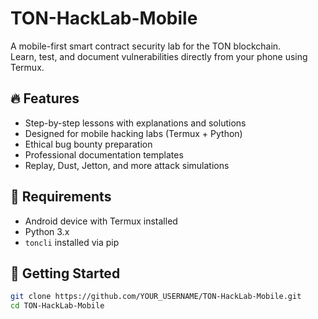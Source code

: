 # TON-HackLab-Mobile

A mobile-first smart contract security lab for the TON blockchain.  
Learn, test, and document vulnerabilities directly from your phone using Termux.

## 🔥 Features
- Step-by-step lessons with explanations and solutions
- Designed for mobile hacking labs (Termux + Python)
- Ethical bug bounty preparation
- Professional documentation templates
- Replay, Dust, Jetton, and more attack simulations

## 📱 Requirements
- Android device with Termux installed
- Python 3.x
- `toncli` installed via pip

## 🚀 Getting Started
```bash
git clone https://github.com/YOUR_USERNAME/TON-HackLab-Mobile.git
cd TON-HackLab-Mobile
